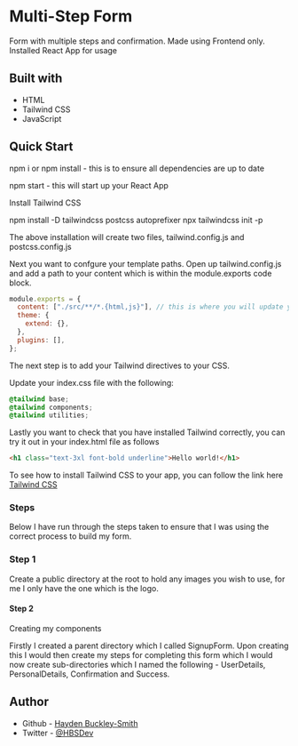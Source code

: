 # Multi-Step Form

Form with multiple steps and confirmation. Made using Frontend only. Installed React App for usage

## Built with

- HTML
- Tailwind CSS
- JavaScript

## Quick Start

npm i or npm install - this is to ensure all dependencies are up to date

npm start - this will start up your React App

Install Tailwind CSS

npm install -D tailwindcss postcss autoprefixer
npx tailwindcss init -p

The above installation will create two files, tailwind.config.js and postcss.config.js

Next you want to confgure your template paths. Open up tailwind.config.js and add a path to your content which is within the module.exports code block.

```js
module.exports = {
  content: ["./src/**/*.{html,js}"], // this is where you will update your paths
  theme: {
    extend: {},
  },
  plugins: [],
};
```

The next step is to add your Tailwind directives to your CSS.

Update your index.css file with the following:

```css
@tailwind base;
@tailwind components;
@tailwind utilities;
```

Lastly you want to check that you have installed Tailwind correctly, you can try it out in your index.html file as follows

```html
<h1 class="text-3xl font-bold underline">Hello world!</h1>
```

To see how to install Tailwind CSS to your app, you can follow the link here [Tailwind CSS](https://tailwindcss.com/docs/installation)

### Steps

Below I have run through the steps taken to ensure that I was using the correct process to build my form.

### Step 1

Create a public directory at the root to hold any images you wish to use, for me I only have the one which is the logo.

#### Step 2

Creating my components

Firstly I created a parent directory which I called SignupForm. Upon creating this I would then create my steps for completing this form which I would now create sub-directories which I named the following - UserDetails, PersonalDetails, Confirmation and Success.

## Author

- Github - [Hayden Buckley-Smith](https://www.github.com/hayden-93.com)
- Twitter - [@HBSDev](https://twitter.com/HBSDev)

```

```
